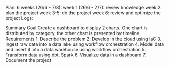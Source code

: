 Plan: 
    6 weeks (26/6 - 7/8):
    week 1 (26/6 - 2/7): review knowledge
    week 2: plan the project
    week 3-5: do the project
    week 6: review and optimize the project
Logs:


Summary
    Goal
        Create a dashboard to display 2 charts. One chart is distributed by category, the other chart is presented by timeline.
    Requirements
        1. Describe the problem
        2. Develop in the cloud using IaC
        3. Ingest raw data into a data lake using workflow orchestration
        4. Model data and insert it into a data warehouse using workflow orchestration
        5. Transform data using dbt, Spark
        6. Visualize data in a dashboard
        7. Document the project

